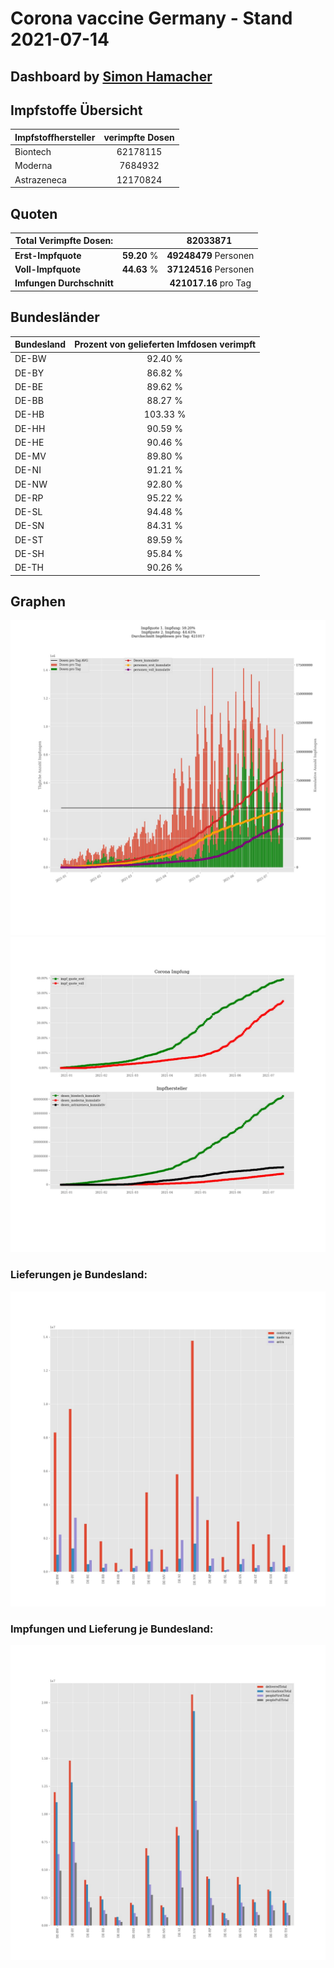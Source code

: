 # Corona vaccine Germany - Stand 2021-07-14
## Dashboard by [Simon Hamacher](https://www.shamacher.eu)
## Impfstoffe Übersicht
**Impfstoffhersteller** | **verimpfte Dosen**
-------- | :--------:
Biontech | 62178115
Moderna | 7684932
Astrazeneca | 12170824


## Quoten
**Total Verimpfte Dosen:** | |82033871&nbsp;
-------- | :--------:| :--------:
**Erst-Impfquote** | **59.20** %| **49248479** Personen
**Voll-Impfquote** | **44.63** %| **37124516** Personen
**Imfungen Durchschnitt** | |**421017.16** pro Tag 
## Bundesländer
**Bundesland** | **Prozent von gelieferten Imfdosen verimpft**
-------- | :--------:
DE-BW | 92.40 %
DE-BY | 86.82 %
DE-BE | 89.62 %
DE-BB | 88.27 %
DE-HB | 103.33 %
DE-HH | 90.59 %
DE-HE | 90.46 %
DE-MV | 89.80 %
DE-NI | 91.21 %
DE-NW | 92.80 %
DE-RP | 95.22 %
DE-SL | 94.48 %
DE-SN | 84.31 %
DE-ST | 89.59 %
DE-SH | 95.84 %
DE-TH | 90.26 %
## Graphen
<img src="Impfungen-Corona-01.jpg" alt="Impf Übersicht" title="Impf Übersicht" />
<img src="Impfungen-Corona-02.jpg" alt="Impfquote" title="Impf Übersicht" />

### Lieferungen je Bundesland:
<img src="Impfungen-Corona-04.jpg" alt="Impfungen in den Bundesländern" title="Impfungen in den Bundesländern" />

### Impfungen und Lieferung je Bundesland:
<img src="Impfungen-Corona-05.jpg" alt="Impfungen in den Bundesländern" title="Impfungen in den Bundesländern" />

